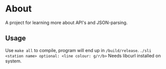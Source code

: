 # About
A project for learning more about API's and JSON-parsing.
## Usage
Use `make all` to compile, program will end up in `/build/release`.
`./sli <station name> optional: <line colour: g/r/b>`
Needs libcurl installed on system. 
